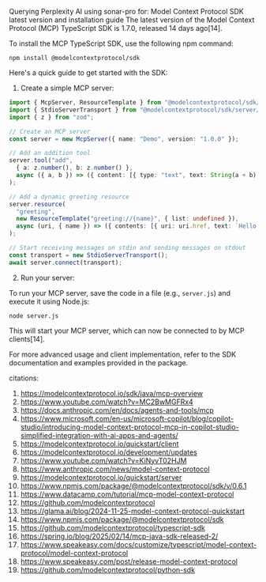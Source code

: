 Querying Perplexity AI using sonar-pro for: Model Context Protocol SDK latest version and installation guide
The latest version of the Model Context Protocol (MCP) TypeScript SDK is 1.7.0, released 14 days ago[14].

To install the MCP TypeScript SDK, use the following npm command:

```
npm install @modelcontextprotocol/sdk
```

Here's a quick guide to get started with the SDK:

1. Create a simple MCP server:

```typescript
import { McpServer, ResourceTemplate } from "@modelcontextprotocol/sdk/server/mcp.js";
import { StdioServerTransport } from "@modelcontextprotocol/sdk/server/stdio.js";
import { z } from "zod";

// Create an MCP server
const server = new McpServer({ name: "Demo", version: "1.0.0" });

// Add an addition tool
server.tool("add", 
  { a: z.number(), b: z.number() },
  async ({ a, b }) => ({ content: [{ type: "text", text: String(a + b) }] })
);

// Add a dynamic greeting resource
server.resource(
  "greeting",
  new ResourceTemplate("greeting://{name}", { list: undefined }),
  async (uri, { name }) => ({ contents: [{ uri: uri.href, text: `Hello, ${name}` }] })
);

// Start receiving messages on stdin and sending messages on stdout
const transport = new StdioServerTransport();
await server.connect(transport);
```

2. Run your server:

To run your MCP server, save the code in a file (e.g., `server.js`) and execute it using Node.js:

```
node server.js
```

This will start your MCP server, which can now be connected to by MCP clients[14].

For more advanced usage and client implementation, refer to the SDK documentation and examples provided in the package.

citations:
1. https://modelcontextprotocol.io/sdk/java/mcp-overview
2. https://www.youtube.com/watch?v=MC2BwMGFRx4
3. https://docs.anthropic.com/en/docs/agents-and-tools/mcp
4. https://www.microsoft.com/en-us/microsoft-copilot/blog/copilot-studio/introducing-model-context-protocol-mcp-in-copilot-studio-simplified-integration-with-ai-apps-and-agents/
5. https://modelcontextprotocol.io/quickstart/client
6. https://modelcontextprotocol.io/development/updates
7. https://www.youtube.com/watch?v=KiNyvT02HJM
8. https://www.anthropic.com/news/model-context-protocol
9. https://modelcontextprotocol.io/quickstart/server
10. https://www.npmjs.com/package/@modelcontextprotocol/sdk/v/0.6.1
11. https://www.datacamp.com/tutorial/mcp-model-context-protocol
12. https://github.com/modelcontextprotocol
13. https://glama.ai/blog/2024-11-25-model-context-protocol-quickstart
14. https://www.npmjs.com/package/@modelcontextprotocol/sdk
15. https://github.com/modelcontextprotocol/typescript-sdk
16. https://spring.io/blog/2025/02/14/mcp-java-sdk-released-2/
17. https://www.speakeasy.com/docs/customize/typescript/model-context-protocol/model-context-protocol
18. https://www.speakeasy.com/post/release-model-context-protocol
19. https://github.com/modelcontextprotocol/python-sdk